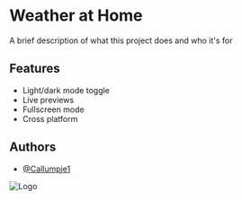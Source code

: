 
# Weather at Home



A brief description of what this project does and who it's for


## Features

- Light/dark mode toggle
- Live previews
- Fullscreen mode
- Cross platform


## Authors

- [@Callumpje1](https://www.github.com/Callumpje1)


![Logo](https://dev-to-uploads.s3.amazonaws.com/uploads/articles/th5xamgrr6se0x5ro4g6.png)


